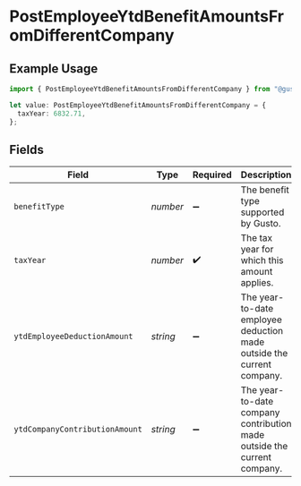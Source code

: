 # PostEmployeeYtdBenefitAmountsFromDifferentCompany

## Example Usage

```typescript
import { PostEmployeeYtdBenefitAmountsFromDifferentCompany } from "@gusto/embedded-api/models/components/postemployeeytdbenefitamountsfromdifferentcompany.js";

let value: PostEmployeeYtdBenefitAmountsFromDifferentCompany = {
  taxYear: 6832.71,
};
```

## Fields

| Field                                                                   | Type                                                                    | Required                                                                | Description                                                             |
| ----------------------------------------------------------------------- | ----------------------------------------------------------------------- | ----------------------------------------------------------------------- | ----------------------------------------------------------------------- |
| `benefitType`                                                           | *number*                                                                | :heavy_minus_sign:                                                      | The benefit type supported by Gusto.                                    |
| `taxYear`                                                               | *number*                                                                | :heavy_check_mark:                                                      | The tax year for which this amount applies.                             |
| `ytdEmployeeDeductionAmount`                                            | *string*                                                                | :heavy_minus_sign:                                                      | The year-to-date employee deduction made outside the current company.   |
| `ytdCompanyContributionAmount`                                          | *string*                                                                | :heavy_minus_sign:                                                      | The year-to-date company contribution made outside the current company. |